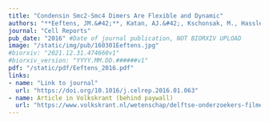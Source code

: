```yaml
---
title: "Condensin Smc2-Smc4 Dimers Are Flexible and Dynamic"
authors: "**Eeftens, JM.&#42;**, Katan, AJ.&#42;, Kschonsak, M., Hassler, M., Wilde, L. de, Dief, E., Haering, CH., Dekker, C."
journal: "Cell Reports"
pub_date: "2016" #Date of journal publication, NOT BIORXIV UPLOAD
image: "/static/img/pub/160301Eeftens.jpg"
#biorxiv: "2021.12.31.474660v1"
#biorxiv_version: "YYYY.MM.DD.######v1"
pdf: "/static/pdf/Eeftens_2016.pdf"
links:
- name: "Link to journal"
  url: "https://doi.org/10.1016/j.celrep.2016.01.063"
- name: Article in Volkskrant (behind paywall)
  url: "https://www.volkskrant.nl/wetenschap/delftse-onderzoekers-filmen-touwtje-dat-dna-inpakt-van-45-miljoenste-millimeter~b68af293/"
---
```

